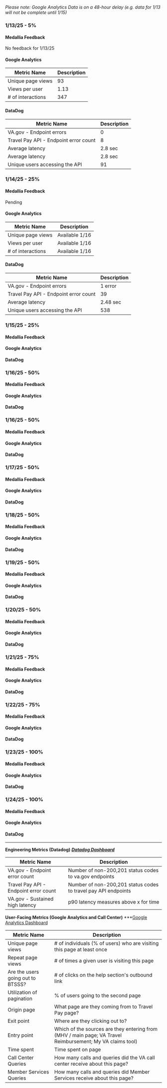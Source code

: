 
_Please note: Google Analytics Data is on a 48-hour delay (e.g. data for 1/13 will not be complete until 1/15)_ 

### 1/13/25 - 5%
#### Medallia Feedback
No feedback for 1/13/25

#### Google Analytics 

| Metric Name | Description |
| ----------- | ----------- |
| Unique page views | 93 |
| Views per user | 1.13 |
| # of interactions | 347 |

#### DataDog
| Metric Name | Description |
| ----------- | ----------- |
| VA.gov - Endpoint errors | 0 |
| Travel Pay API - Endpoint error count | 8 |
| Average latency | 2.8 sec |
| Average latency | 2.8 sec |
| Unique users accessing the API | 91 |



### 1/14/25 - 25%
#### Medallia Feedback
Pending

#### Google Analytics 
| Metric Name | Description |
| ----------- | ----------- |
| Unique page views | Available 1/16 |
| Views per user | Available 1/16 |
| # of interactions | Available 1/16 |

#### DataDog
| Metric Name | Description |
| ----------- | ----------- |
| VA.gov - Endpoint errors | 1 error |
| Travel Pay API - Endpoint error count | 39 |
| Average latency | 2.48 sec |
| Unique users accessing the API | 538 |


### 1/15/25 - 25%
#### Medallia Feedback
#### Google Analytics
#### DataDog

### 1/16/25 - 50%
#### Medallia Feedback
#### Google Analytics
#### DataDog

### 1/16/25 - 50%
#### Medallia Feedback
#### Google Analytics
#### DataDog

### 1/17/25 - 50%
#### Medallia Feedback
#### Google Analytics
#### DataDog

### 1/18/25 - 50%
#### Medallia Feedback
#### Google Analytics
#### DataDog

### 1/19/25 - 50%
#### Medallia Feedback
#### Google Analytics
#### DataDog

### 1/20/25 - 50%
#### Medallia Feedback
#### Google Analytics
#### DataDog

### 1/21/25 - 75%
#### Medallia Feedback
#### Google Analytics
#### DataDog

### 1/22/25 - 75%
#### Medallia Feedback
#### Google Analytics
#### DataDog

### 1/23/25 - 100%
#### Medallia Feedback
#### Google Analytics
#### DataDog

### 1/24/25 - 100%
#### Medallia Feedback
#### Google Analytics
#### DataDog

---
**Engineering Metrics (Datadog)**
***[Datadog Dashboard](https://vagov.ddog-gov.com/dashboard/crx-9dc-4y6/travel-pay-performance-dashboard?fromUser=false&refresh_mode=sliding&view=spans&from_ts=1723557083764&to_ts=1723643483764&live=true)*** 

| Metric Name | Description |
| ----------- | ----------- |
| VA.gov - Endpoint error count | Number of non-200,201 status codes to va.gov endpoints |
| Travel Pay API - Endpoint error count | Number of non-200,201 status codes to travel pay API endpoints |
| VA.gov - Sustained high latency | p90 latency measures above x for time |

**User-Facing Metrics (Google Analytics and Call Center)**
***[Google Analytics Dashboard](https://analytics.google.com/analytics/web/#/p419143770/reports/explorer?params=_u..nav%3Dmaui%26_r.explorerCard..filterTerm%3D%252Fmy-health%252Ftravel-claim-status%26_r.explorerCard..startRow%3D0&ruid=D4F7103F-DEA1-4A09-B066-EE554BF6F5F0&collectionId=8429185582&r=all-pages-and-screens)

| Metric Name | Description |
| ----------- | ----------- |
| Unique page views | # of individuals (% of users) who are visiting this page at least once |
| Repeat page views | # of times a given user is visiting this page |
| Are the users going out to BTSSS? | # of clicks on the help section's outbound link |
| Utilization of pagination | % of users going to the second page |
| Origin page | What page are they coming from to Travel Pay page? |
| Exit point | Where are they clicking out to? |
| Entry point | Which of the sources are they entering from (MHV / main page; VA Travel Reimbursement; My VA claims tool) |
| Time spent | Time spent on page |
| Call Center Queries | How many calls and queries did the VA call center receive about this page? |
| Member Services Queries | How many calls and queries did Member Services receive about this page? |
